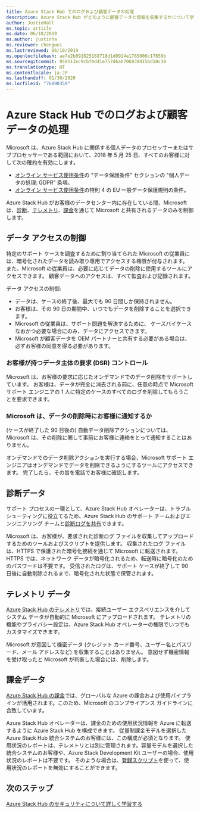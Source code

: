```yaml
---
title: Azure Stack Hub でのログおよび顧客データの処理
description: Azure Stack Hub がどのように顧客データと情報を収集するかについて学習します。
author: JustinHall
ms.topic: article
ms.date: 06/10/2019
ms.author: justinha
ms.reviewer: chengwei
ms.lastreviewed: 06/10/2019
ms.openlocfilehash: ae7e2b092625168718d1d0914e1765006c17659b
ms.sourcegitcommit: 959513ec9cbf9d41e757d6ab706939415bd10c38
ms.translationtype: HT
ms.contentlocale: ja-JP
ms.lasthandoff: 01/30/2020
ms.locfileid: "76890359"
---
```

# <a name="azure-stack-hub-log-and-customer-data-handling"></a>Azure Stack Hub でのログおよび顧客データの処理 

Microsoft は、Azure Stack Hub に関係する個人データのプロセッサーまたはサブプロセッサーである範囲において、2018 年 5 月 25 日、すべてのお客様に対して次の確約を有効にします。

- [オンライン サービス使用条件](http://www.microsoftvolumelicensing.com/DocumentSearch.aspx?Mode=3&DocumentTypeId=31)の "データ保護条件" セクションの "個人データの処理: GDPR" 条項。
- [オンライン サービス使用条件](http://www.microsoftvolumelicensing.com/DocumentSearch.aspx?Mode=3&DocumentTypeId=31)の特則 4 の EU 一般データ保護規則の条件。

Azure Stack Hub がお客様のデータセンター内に存在している間、Microsoft は、[診断](azure-stack-configure-on-demand-diagnostic-log-collection.md#use-the-privileged-endpoint-pep-to-collect-diagnostic-logs)、[テレメトリ](azure-stack-telemetry.md)、[課金](azure-stack-usage-reporting.md)を通じて Microsoft と共有されるデータのみを制御します。  

## <a name="data-access-controls"></a>データ アクセスの制御 
特定のサポート ケースを調査するために割り当てられた Microsoft の従業員には、暗号化されたデータを読み取り専用でアクセスする権限が付与されます。 また、Microsoft の従業員は、必要に応じてデータの削除に使用するツールにアクセスできます。 顧客データへのアクセスは、すべて監査および記録されます。  

データ アクセスの制御:
- データは、ケースの終了後、最大でも 90 日間しか保持されません。
- お客様は、その 90 日の期間中、いつでもデータを削除することを選択できます。
- Microsoft の従業員は、サポート問題を解決するために、 ケースバイケースなおかつ必要な場合にのみ、データにアクセスできます。
- Microsoft が顧客データを OEM パートナーと共有する必要がある場合は、必ずお客様の同意を得る必要があります。  

### <a name="what-data-subject-requests-dsr-controls-do-customers-have"></a>お客様が持つデータ主体の要求 (DSR) コントロール
Microsoft は、お客様の要求に応じたオンデマンドでのデータ削除をサポートしています。 お客様は、データが完全に消去される前に、任意の時点で Microsoft サポート エンジニアの 1 人に特定のケースのすべてのログを削除してもらうことを要求できます。  

### <a name="does-microsoft-notify-customers-when-the-data-is-deleted"></a>Microsoft は、データの削除時にお客様に通知するか
(ケースが終了した 90 日後の) 自動データ削除アクションについては、Microsoft は、その削除に関して事前にお客様に連絡をとって通知することはありません。

オンデマンドでのデータ削除アクションを実行する場合、Microsoft サポート エンジニアはオンデマンドでデータを削除できるようにするツールにアクセスできます。 完了したら、その旨を電話でお客様に確認します。

## <a name="diagnostic-data"></a>診断データ
サポート プロセスの一環として、Azure Stack Hub オペレーターは、トラブルシューティングに役立てるため、Azure Stack Hub のサポート チームおよびエンジニアリング チームと[診断ログを共有](azure-stack-configure-on-demand-diagnostic-log-collection.md#use-the-privileged-endpoint-pep-to-collect-diagnostic-logs)できます。

Microsoft は、お客様が、要求された診断ログ ファイルを収集してアップロードするためのツールおよびスクリプトを提供します。 収集されたログ ファイルは、HTTPS で保護された暗号化接続を通じて Microsoft に転送されます。 HTTPS では、ネットワーク データが暗号化されるため、転送時に暗号化のためのパスワードは不要です。 受信されたログは、サポート ケースが終了して 90 日後に自動削除されるまで、暗号化された状態で保管されます。

## <a name="telemetry-data"></a>テレメトリ データ
[Azure Stack Hub のテレメトリ](azure-stack-telemetry.md)では、接続ユーザー エクスペリエンスを介してシステム データが自動的に Microsoft にアップロードされます。 テレメトリの機能やプライバシー設定は、Azure Stack Hub オペレーターの権限でいつでもカスタマイズできます。

Microsoft が意図して機密データ (クレジット カード番号、ユーザー名とパスワード、メール アドレスなど) を収集することはありません。 意図せず機密情報を受け取ったと Microsoft が判断した場合には、削除します。

## <a name="billing-data"></a>課金データ
[Azure Stack Hub の課金](azure-stack-usage-reporting.md)では、グローバルな Azure の課金および使用パイプラインが活用されます。このため、Microsoft のコンプライアンス ガイドラインに合致しています。

Azure Stack Hub オペレーターは、課金のための使用状況情報を Azure に転送するように Azure Stack Hub を構成できます。 従量制課金モデルを選択した Azure Stack Hub 統合システムのお客様には、この構成が必須となります。 使用状況のレポートは、テレメトリとは別に管理されます。容量モデルを選択した統合システムのお客様や、Azure Stack Development Kit ユーザーの場合、使用状況のレポートは不要です。 そのような場合は、[登録スクリプト](azure-stack-usage-reporting.md)を使って、使用状況のレポートを無効にすることができます。


## <a name="next-steps"></a>次のステップ 
[Azure Stack Hub のセキュリティについて詳しく学習する](azure-stack-security-foundations.md) 
